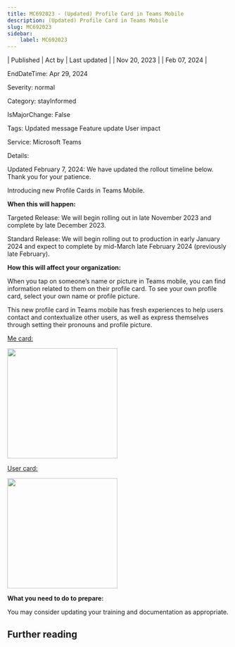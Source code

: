 ```yaml
---
title: MC692023 - (Updated) Profile Card in Teams Mobile
description: (Updated) Profile Card in Teams Mobile
slug: MC692023
sidebar:
    label: MC692023
---
```



| Published | Act by | Last updated |
| Nov 20, 2023 |  | Feb 07, 2024 |

EndDateTime: Apr 29, 2024

Severity: normal

Category: stayInformed

IsMajorChange: False

Tags: Updated message Feature update User impact

Service: Microsoft Teams

Details: 

<p>Updated February 7, 2024: We have updated the rollout timeline below. Thank you for your patience.</p><p>Introducing new Profile Cards in Teams Mobile.<br></p><p><b>When this will happen:</b></p><p>Targeted Release: We will begin rolling out in late November 2023 and complete by late December 2023.</p><p>Standard Release: We will begin rolling out to production in early January 2024 and expect to complete by mid-March late February 2024 (previously late February).</p><p><b>How this will affect your organization:</b></p><p>When you tap on someone’s name or picture in Teams mobile, you can find information related to them on their profile card. To see your own profile card, select your own name or profile picture.</p><p>This new profile card in Teams mobile has fresh experiences to help users contact and contextualize other users, as well as express themselves through setting their pronouns and profile picture.</p><p><u>Me card:</u></p><p><img src="https://img-prod-cms-rt-microsoft-com.akamaized.net/cms/api/am/imageFileData/RW1eHmB?" style="width: 250px;"><br></p><p><u>User card:</u></p><p><img src="https://img-prod-cms-rt-microsoft-com.akamaized.net/cms/api/am/imageFileData/RW1eEHn?" style="width: 250px;"></p><p><b>What you need to do to prepare:</b></p><p>You may consider updating your training and documentation as appropriate.</p>

## Further reading
